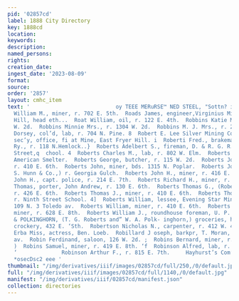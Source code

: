 ```yaml
---
pid: '02857cd'
label: 1888 City Directory
key: 1888cd
location: 
keywords: 
description: 
named_persons: 
rights: 
creation_date: 
ingest_date: '2023-08-09'
format: 
source: 
order: '2857'
layout: cmhc_item
text: '                           oy TEEE MERuRSE™ NED STEEL, "Sottn? ised  ROA  Roach
  William M., miner, r. 702 E. 5th.  Roads James, engineer,Virginius Mine, r. Fryer
  Hill, head eth...  Roat William, oil, r. 122 E. 4th.  Robbins Katie Mrs. + YT. 142
  W. 2d.  Robbins Minnie Mrs., r. 1304 W. 2d.  Robbins M. J. Mrs., r. 217 N. Spruce.  Roberson
  Dorsey, col’d, lab, r. 704 N. Pine. 8  Robert E. Lee Silver Mining Co., HE. A. Guilbault,
  sec’y, office, fi at Mine, East Fryer Hill. i  Roberti Fred., brakeman, Colo. Midland
  Ry., r. 118 N.Hemlock..}  Roberts Adelbert S., fireman, D. & R. G. R. R., r. Ninth
  Street,q  chool. 4  Roberts Charles M., lab, r. 802 W. Elm.  Roberts Fred., furnaceman,
  American Smelter.  Roberts George, butcher, r. 115 W. 2d.  Roberts John, miner,
  r. 410 E. 6th.  Roberts John, miner, bds. 1315 N. Poplar.  Roberts John C., (J.
  S. Hunn & Co.,) r. Georgia Gulch.  Roberts John H., miner, r. 416 E. 11th.  Roberts
  John H., capt. police, r. 214 E. 7th.  Roberts Richard H., miner, r. 628 E. 8th.  Roberts
  Thomas, porter, John Andrew, r. 130 E. 6th.  Roberts Thomas G., (Roberts & Polkinghorn,)
  r. 426 E. 6th.  Roberts Thomas J., miner, r. 410 E. 6th.  Roberts Thomas L., machinist,
  r. Ninth Street School. 4]  Roberts William, lessee, Evening Star Mining Co., r.
  109 N. 3 Toledo av.  Roberts William, miner, r. 410 E. 6th.  Roberts William J.,
  miner, r. 628 E. 8th.  Roberts William J., roundhouse foreman, U. P. Ry. 4  ROBERTS
  & POLKINGHORN, (T. G. Roberts and” W. A. Polk- inghorn,) groceries, hardware and
  crockery, 432 E. ‘Sth.  Robertson Nicholas N., carpenter, r. 412 W. 4th.  Robeson
  Erba Miss, actress, Ben. Loeb.  Robillard J oseph, barkpr, T. Moran, r. 127 Harrison
  av.  Robin Ferdinand, saloon, 126 W. 2d. ;  Robins Bernard, miner, r. 416 E. 8th.
  )  Robins Samuel, miner, r. 419 E. 8th. ‘f  Robinson Alfred, lab, r. 808 N. Hemlock.
  ‘              Robinson Arthur F., r. 815 E. 7th.     Hayhurst’s Com’! Restaurant,
  *osecDsc2 eee '
thumbnail: "/img/derivatives/iiif/images/02857cd/full/250,/0/default.jpg"
full: "/img/derivatives/iiif/images/02857cd/full/1140,/0/default.jpg"
manifest: "/img/derivatives/iiif/02857cd/manifest.json"
collection: directories
---
```


